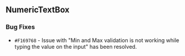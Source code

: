 ## NumericTextBox

### Bug Fixes

- `#F169768` - Issue with "Min and Max validation is not working while typing the value on the input" has been resolved.